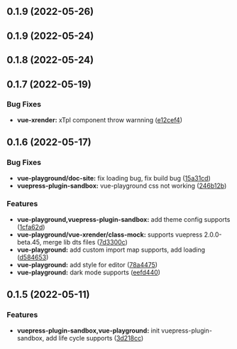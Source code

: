 ## 0.1.9 (2022-05-26)

## 0.1.9 (2022-05-24)

## 0.1.8 (2022-05-24)

## 0.1.7 (2022-05-19)

### Bug Fixes

- **vue-xrender:** xTpl component throw warnning ([e12cef4](https://github.com/2214962083/vue-superman/commit/e12cef403121301cf57fcbd74d21e08519af8e95))

## 0.1.6 (2022-05-17)

### Bug Fixes

- **vue-playground/doc-site:** fix loading bug, fix build bug ([15a31cd](https://github.com/2214962083/vue-superman/commit/15a31cd34bbbd970cc50915b223899b7b4956ffc))
- **vuepress-plugin-sandbox:** vue-playground css not working ([246b12b](https://github.com/2214962083/vue-superman/commit/246b12bc8bcdbe588c7069bdb95f686bdbacbf0e))

### Features

- **vue-playground,vuepress-plugin-sandbox:** add theme config supports ([1cfa62d](https://github.com/2214962083/vue-superman/commit/1cfa62d23876e36478518aaed072459b6c8de93b))
- **vue-playground/vue-xrender/class-mock:** supports vuepress 2.0.0-beta.45, merge lib dts files ([7d3300c](https://github.com/2214962083/vue-superman/commit/7d3300ca6183ed6070d9bc762f1324cc13d1d820))
- **vue-playground:** add custom import map supports, add loading ([d584653](https://github.com/2214962083/vue-superman/commit/d5846536a3e562c0615f3c5180d6a715b0033f30))
- **vue-playground:** add style for editor ([78a4475](https://github.com/2214962083/vue-superman/commit/78a4475bea338fa743de3dffe49b454902e936ac))
- **vue-playground:** dark mode supports ([eefd440](https://github.com/2214962083/vue-superman/commit/eefd440f4a105a019ad8d8f529d1ccbe2668e8cd))

## 0.1.5 (2022-05-11)

### Features

- **vuepress-plugin-sandbox,vue-playground:** init vuepress-plugin-sandbox, add life cycle supports ([3d218cc](https://github.com/2214962083/vue-superman/commit/3d218ccb4de17ec4d2870692bb200f4742667b85))
